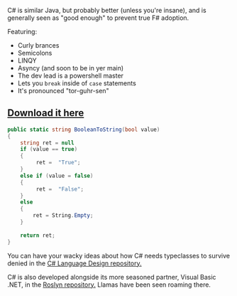 C# is similar Java, but probably better (unless you're insane), and is generally seen as "good enough" to prevent true F# adoption.

Featuring:

* Curly brances
* Semicolons
* LINQY
* Asyncy (and soon to be in yer main)
* The dev lead is a powershell master
* Lets you `break` inside of `case` statements
* It's pronounced "tor-guhr-sen"

## [Download it here](https://www.microsoft.com/net/core)

```csharp
public static string BooleanToString(bool value)
{
    string ret = null
    if (value == true)
    {
         ret =  "True";
    }
    else if (value = false)
    {
         ret =  "False";
    }
    else
    {
        ret = String.Empty;
    }
    
    return ret;
}
```

You can have your wacky ideas about how C# needs typeclasses to survive denied in the [C# Language Design repository.](https://github.com/dotnet/csharplang)

C# is also developed alongside its more seasoned partner, Visual Basic .NET, in the [Roslyn repository.](https://github.com/dotnet/roslyn)  Llamas have been seen roaming there.

